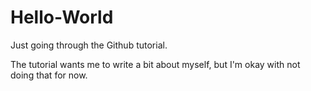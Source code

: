 # Hello-World
Just going through the Github tutorial.

The tutorial wants me to write a bit about myself, but I'm okay with not doing that for now.
